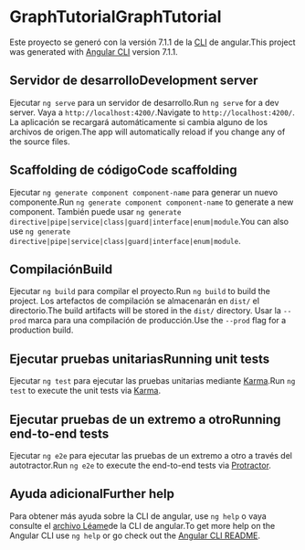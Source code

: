 # <a name="graphtutorial"></a><span data-ttu-id="c2dca-101">GraphTutorial</span><span class="sxs-lookup"><span data-stu-id="c2dca-101">GraphTutorial</span></span>

<span data-ttu-id="c2dca-102">Este proyecto se generó con la versión 7.1.1 de la [CLI](https://github.com/angular/angular-cli) de angular.</span><span class="sxs-lookup"><span data-stu-id="c2dca-102">This project was generated with [Angular CLI](https://github.com/angular/angular-cli) version 7.1.1.</span></span>

## <a name="development-server"></a><span data-ttu-id="c2dca-103">Servidor de desarrollo</span><span class="sxs-lookup"><span data-stu-id="c2dca-103">Development server</span></span>

<span data-ttu-id="c2dca-104">Ejecutar `ng serve` para un servidor de desarrollo.</span><span class="sxs-lookup"><span data-stu-id="c2dca-104">Run `ng serve` for a dev server.</span></span> <span data-ttu-id="c2dca-105">Vaya a `http://localhost:4200/`.</span><span class="sxs-lookup"><span data-stu-id="c2dca-105">Navigate to `http://localhost:4200/`.</span></span> <span data-ttu-id="c2dca-106">La aplicación se recargará automáticamente si cambia alguno de los archivos de origen.</span><span class="sxs-lookup"><span data-stu-id="c2dca-106">The app will automatically reload if you change any of the source files.</span></span>

## <a name="code-scaffolding"></a><span data-ttu-id="c2dca-107">Scaffolding de código</span><span class="sxs-lookup"><span data-stu-id="c2dca-107">Code scaffolding</span></span>

<span data-ttu-id="c2dca-108">Ejecutar `ng generate component component-name` para generar un nuevo componente.</span><span class="sxs-lookup"><span data-stu-id="c2dca-108">Run `ng generate component component-name` to generate a new component.</span></span> <span data-ttu-id="c2dca-109">También puede usar `ng generate directive|pipe|service|class|guard|interface|enum|module`.</span><span class="sxs-lookup"><span data-stu-id="c2dca-109">You can also use `ng generate directive|pipe|service|class|guard|interface|enum|module`.</span></span>

## <a name="build"></a><span data-ttu-id="c2dca-110">Compilación</span><span class="sxs-lookup"><span data-stu-id="c2dca-110">Build</span></span>

<span data-ttu-id="c2dca-111">Ejecutar `ng build` para compilar el proyecto.</span><span class="sxs-lookup"><span data-stu-id="c2dca-111">Run `ng build` to build the project.</span></span> <span data-ttu-id="c2dca-112">Los artefactos de compilación se almacenarán en `dist/` el directorio.</span><span class="sxs-lookup"><span data-stu-id="c2dca-112">The build artifacts will be stored in the `dist/` directory.</span></span> <span data-ttu-id="c2dca-113">Usar la `--prod` marca para una compilación de producción.</span><span class="sxs-lookup"><span data-stu-id="c2dca-113">Use the `--prod` flag for a production build.</span></span>

## <a name="running-unit-tests"></a><span data-ttu-id="c2dca-114">Ejecutar pruebas unitarias</span><span class="sxs-lookup"><span data-stu-id="c2dca-114">Running unit tests</span></span>

<span data-ttu-id="c2dca-115">Ejecutar `ng test` para ejecutar las pruebas unitarias mediante [Karma](https://karma-runner.github.io).</span><span class="sxs-lookup"><span data-stu-id="c2dca-115">Run `ng test` to execute the unit tests via [Karma](https://karma-runner.github.io).</span></span>

## <a name="running-end-to-end-tests"></a><span data-ttu-id="c2dca-116">Ejecutar pruebas de un extremo a otro</span><span class="sxs-lookup"><span data-stu-id="c2dca-116">Running end-to-end tests</span></span>

<span data-ttu-id="c2dca-117">Ejecutar `ng e2e` para ejecutar las pruebas de un extremo a otro a [](http://www.protractortest.org/)través del autotractor.</span><span class="sxs-lookup"><span data-stu-id="c2dca-117">Run `ng e2e` to execute the end-to-end tests via [Protractor](http://www.protractortest.org/).</span></span>

## <a name="further-help"></a><span data-ttu-id="c2dca-118">Ayuda adicional</span><span class="sxs-lookup"><span data-stu-id="c2dca-118">Further help</span></span>

<span data-ttu-id="c2dca-119">Para obtener más ayuda sobre la CLI de angular, use `ng help` o vaya consulte el [archivo Léame](https://github.com/angular/angular-cli/blob/master/README.md)de la CLI de angular.</span><span class="sxs-lookup"><span data-stu-id="c2dca-119">To get more help on the Angular CLI use `ng help` or go check out the [Angular CLI README](https://github.com/angular/angular-cli/blob/master/README.md).</span></span>
